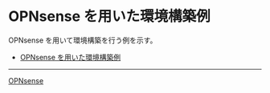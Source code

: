 # OPNsense を用いた環境構築例

OPNsense を用いて環境構築を行う例を示す。

- [OPNsense を用いた環境構築例](#opnsense-を用いた環境構築例)



---

[OPNsense](../README.md)
